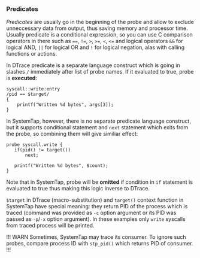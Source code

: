 ### Predicates 

_Predicates_ are usually go in the beginning of the probe and allow to exclude unneccessary data from output, thus saving memory and processor time. Usually predicate is a conditional expression, so you can use C comparison operators in there such as `==`, `!=`, `>`, `>=`, `<`, `<=` and logical operators `&&` for logical AND, `||` for logical OR and `!` for logical negation, alas with calling functions or actions.

In DTrace predicate is a separate language construct which is going in slashes `/` immediately after list of probe names. If it evaluated to true, probe is __executed__:
```
syscall::write:entry 
/pid == $target/
{
    printf("Written %d bytes", args[3]);
}
```

In SystemTap, however, there is no separate predicate language construct, but it supports conditional statement and `next` statement which exits from the probe, so combining them will give similiar effect:
```
probe syscall.write {
   if(pid() != target())
       next;

   printf("Written %d bytes", $count);
}
```
Note that in SystemTap, probe will be __omitted__ if condition in `if` statement is evaluated to true thus making this logic inverse to DTrace.

`$target` in DTrace (macro-substitution) and `target()` context function in SystemTap have special meaning: they return PID of the process which is traced (command was provided as `-c` option argument or its PID was passed as `-p`/`-x` option argument). In these examples only `write` syscalls from traced process will be printed.

!!! WARN
Sometimes, SystemTap may trace its consumer. To ignore such probes, compare process ID with `stp_pid()` which returns PID of consumer.
!!!